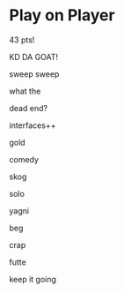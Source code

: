 # Play on Player

43 pts!

KD DA GOAT!

sweep sweep

what the

dead end?

interfaces++

gold

comedy

skog

solo

yagni

beg

crap

futte

keep it going
